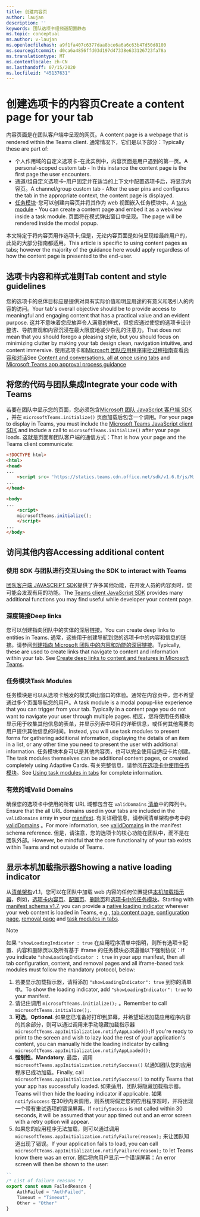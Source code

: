 ```yaml
---
title: 创建内容页
author: laujan
description: ''
keywords: 团队选项卡组频道配置静态
ms.topic: conceptual
ms.author: v-laujan
ms.openlocfilehash: a9f1fa407c6377daa8bce6a6a6c63b47d50d8100
ms.sourcegitcommit: d0ca6a4856ffd03d197d47338e633126723fa78a
ms.translationtype: MT
ms.contentlocale: zh-CN
ms.lasthandoff: 07/15/2020
ms.locfileid: "45137631"
---
```

# <a name="create-a-content-page-for-your-tab"></a><span data-ttu-id="2da8d-103">创建选项卡的内容页</span><span class="sxs-lookup"><span data-stu-id="2da8d-103">Create a content page for your tab</span></span>

<span data-ttu-id="2da8d-104">内容页面是在团队客户端中呈现的网页。</span><span class="sxs-lookup"><span data-stu-id="2da8d-104">A content page is a webpage that is rendered within the Teams client.</span></span> <span data-ttu-id="2da8d-105">通常情况下，它们是以下部分：</span><span class="sxs-lookup"><span data-stu-id="2da8d-105">Typically these are part of:</span></span>

* <span data-ttu-id="2da8d-106">个人作用域的自定义选项卡-在此实例中，内容页面是用户遇到的第一页。</span><span class="sxs-lookup"><span data-stu-id="2da8d-106">A personal-scoped custom tab - In this instance the content page is the first page the user encounters.</span></span>
* <span data-ttu-id="2da8d-107">通道/组自定义选项卡-用户固定并在适当的上下文中配置选项卡后，将显示内容页。</span><span class="sxs-lookup"><span data-stu-id="2da8d-107">A channel/group custom tab - After the user pins and configures the tab in the appropriate context, the content page is displayed.</span></span>
* <span data-ttu-id="2da8d-108">[任务模块](~/task-modules-and-cards/what-are-task-modules.md)-您可以创建内容页并将其作为 web 视图嵌入任务模块中。</span><span class="sxs-lookup"><span data-stu-id="2da8d-108">A [task module](~/task-modules-and-cards/what-are-task-modules.md) - You can create a content page and embed it as a webview inside a task module.</span></span> <span data-ttu-id="2da8d-109">页面将在模式弹出窗口中呈现。</span><span class="sxs-lookup"><span data-stu-id="2da8d-109">The page will be rendered inside the modal popup.</span></span>

<span data-ttu-id="2da8d-110">本文特定于将内容页用作选项卡;但是，无论内容页面是如何呈现给最终用户的，此处的大部分指南都适用。</span><span class="sxs-lookup"><span data-stu-id="2da8d-110">This article is specific to using content pages as tabs; however the majority of the guidance here would apply regardless of how the content page is presented to the end-user.</span></span>

## <a name="tab-content-and-style-guidelines"></a><span data-ttu-id="2da8d-111">选项卡内容和样式准则</span><span class="sxs-lookup"><span data-stu-id="2da8d-111">Tab content and style guidelines</span></span>

<span data-ttu-id="2da8d-112">您的选项卡的总体目标应是提供对具有实际价值和明显用途的有意义和吸引人的内容的访问。</span><span class="sxs-lookup"><span data-stu-id="2da8d-112">Your tab's overall objective should be to provide access to meaningful and engaging content that has a practical value and an evident purpose.</span></span> <span data-ttu-id="2da8d-113">这并不意味着您应放弃令人满意的样式，但您应通过使您的选项卡设计整洁、导航直观和内容沉浸在最大限度地减少杂乱的注意力。</span><span class="sxs-lookup"><span data-stu-id="2da8d-113">That does not mean that you should forego a pleasing style, but you should focus on minimizing clutter by making your tab design clean, navigation intuitive, and content immersive.</span></span> <span data-ttu-id="2da8d-114">使用选项卡和[Microsoft 团队应用程序审批过程指南](~/concepts/deploy-and-publish/appsource/prepare/frequently-failed-cases.md)查看[内容和对话](~/tabs/design/tabs.md)</span><span class="sxs-lookup"><span data-stu-id="2da8d-114">See [Content and conversations, all at once using tabs](~/tabs/design/tabs.md) and [Microsoft Teams app approval process guidance](~/concepts/deploy-and-publish/appsource/prepare/frequently-failed-cases.md)</span></span>

## <a name="integrate-your-code-with-teams"></a><span data-ttu-id="2da8d-115">将您的代码与团队集成</span><span class="sxs-lookup"><span data-stu-id="2da8d-115">Integrate your code with Teams</span></span>

<span data-ttu-id="2da8d-116">若要在团队中显示您的页面，您必须包含[Microsoft 团队 JavaScript 客户端 SDK](/javascript/api/overview/msteams-client?view=msteams-client-js-latest) ，并在 `microsoftTeams.initialize()` 页面加载后包含一个调用。</span><span class="sxs-lookup"><span data-stu-id="2da8d-116">For your page to display in Teams, you must include the [Microsoft Teams JavaScript client SDK](/javascript/api/overview/msteams-client?view=msteams-client-js-latest) and include a call to `microsoftTeams.initialize()` after your page loads.</span></span> <span data-ttu-id="2da8d-117">这就是页面和团队客户端的通信方式：</span><span class="sxs-lookup"><span data-stu-id="2da8d-117">That is how your page and the Teams client communicate:</span></span>

```html
<!DOCTYPE html>
<html>
<head>
...
    <script src= 'https://statics.teams.cdn.office.net/sdk/v1.6.0/js/MicrosoftTeams.min.js'></script>
...
</head>

<body>
...
    <script>
    microsoftTeams.initialize();
    </script>
...
</body>
```

## <a name="accessing-additional-content"></a><span data-ttu-id="2da8d-118">访问其他内容</span><span class="sxs-lookup"><span data-stu-id="2da8d-118">Accessing additional content</span></span>

### <a name="using-the-sdk-to-interact-with-teams"></a><span data-ttu-id="2da8d-119">使用 SDK 与团队进行交互</span><span class="sxs-lookup"><span data-stu-id="2da8d-119">Using the SDK to interact with Teams</span></span>

<span data-ttu-id="2da8d-120">[团队客户端 JAVASCRIPT SDK](~/tabs/how-to/using-teams-client-sdk.md)提供了许多其他功能，在开发人员的内容页时，您可能会发现有用的功能。</span><span class="sxs-lookup"><span data-stu-id="2da8d-120">The [Teams client JavaScript SDK](~/tabs/how-to/using-teams-client-sdk.md) provides many additional functions you may find useful while developer your content page.</span></span>

### <a name="deep-links"></a><span data-ttu-id="2da8d-121">深度链接</span><span class="sxs-lookup"><span data-stu-id="2da8d-121">Deep links</span></span>

<span data-ttu-id="2da8d-122">您可以创建指向团队中的实体的深层链接。</span><span class="sxs-lookup"><span data-stu-id="2da8d-122">You can create deep links to entities in Teams.</span></span> <span data-ttu-id="2da8d-123">通常，这些用于创建导航到您的选项卡中的内容和信息的链接。请参阅[创建指向 Microsoft 团队中的内容和功能的深层链接](~/concepts/build-and-test/deep-links.md)。</span><span class="sxs-lookup"><span data-stu-id="2da8d-123">Typically, these are used to create links that navigate to content and information within your tab. See [Create deep links to content and features in Microsoft Teams](~/concepts/build-and-test/deep-links.md).</span></span>

### <a name="task-modules"></a><span data-ttu-id="2da8d-124">任务模块</span><span class="sxs-lookup"><span data-stu-id="2da8d-124">Task Modules</span></span>

<span data-ttu-id="2da8d-125">任务模块是可以从选项卡触发的模式弹出窗口的体验。通常在内容页中，您不希望通过多个页面导航您的用户。</span><span class="sxs-lookup"><span data-stu-id="2da8d-125">A task module is a modal popup-like experience that you can trigger from your tab. Typically in a content page you do not want to navigate your user through multiple pages.</span></span> <span data-ttu-id="2da8d-126">相反，您将使用任务模块显示用于收集其他信息的表单，并显示列表中项目的详细信息，或任何其他需要向用户提供其他信息的时间。</span><span class="sxs-lookup"><span data-stu-id="2da8d-126">Instead, you will use task modules to present forms for gathering additional information, displaying the details of an item in a list, or any other time you need to present the user with additional information.</span></span> <span data-ttu-id="2da8d-127">任务模块本身可以是其他内容页，也可以完全使用自适应卡片创建。</span><span class="sxs-lookup"><span data-stu-id="2da8d-127">The task modules themselves can be additional content pages, or created completely using Adaptive Cards.</span></span> <span data-ttu-id="2da8d-128">有关完整信息，请参阅[在选项卡中使用任务模块](~/task-modules-and-cards/task-modules/task-modules-tabs.md)。</span><span class="sxs-lookup"><span data-stu-id="2da8d-128">See [Using task modules in tabs](~/task-modules-and-cards/task-modules/task-modules-tabs.md) for complete information.</span></span>

### <a name="valid-domains"></a><span data-ttu-id="2da8d-129">有效的域</span><span class="sxs-lookup"><span data-stu-id="2da8d-129">Valid Domains</span></span>

<span data-ttu-id="2da8d-130">确保您的选项卡中使用的所有 URL 域都包含在 `validDomains` [清单](~/concepts/build-and-test/apps-package.md)中的阵列中。</span><span class="sxs-lookup"><span data-stu-id="2da8d-130">Ensure that the all URL domains used in your tabs are included in the `validDomains` array in your [manifest](~/concepts/build-and-test/apps-package.md).</span></span> <span data-ttu-id="2da8d-131">有关详细信息，请参阅清单架构参考中的[validDomains](~/resources/schema/manifest-schema.md#validdomains) 。</span><span class="sxs-lookup"><span data-stu-id="2da8d-131">For more information, see [validDomains](~/resources/schema/manifest-schema.md#validdomains) in the manifest schema reference.</span></span> <span data-ttu-id="2da8d-132">但是，请注意，您的选项卡的核心功能在团队中，而不是在团队外部。</span><span class="sxs-lookup"><span data-stu-id="2da8d-132">However, be mindful that the core functionality of your tab exists within Teams and not outside of Teams.</span></span>

## <a name="showing-a-native-loading-indicator"></a><span data-ttu-id="2da8d-133">显示本机加载指示器</span><span class="sxs-lookup"><span data-stu-id="2da8d-133">Showing a native loading indicator</span></span>

<span data-ttu-id="2da8d-134">从[清单架构](../../../resources/schema/manifest-schema.md)v1.1，您可以在团队中加载 web 内容的任何位置提供[本机加载指示器](../../../resources/schema/manifest-schema.md#showloadingindicator)，例如，[选项卡内容页](#integrate-your-code-with-teams)、[配置页](configuration-page.md)、[删除页](removal-page.md)和[选项卡中的任务模块](../../../task-modules-and-cards/task-modules/task-modules-tabs.md)。</span><span class="sxs-lookup"><span data-stu-id="2da8d-134">Starting with [manifest schema v1.7](../../../resources/schema/manifest-schema.md), you can provide a [native loading indicator](../../../resources/schema/manifest-schema.md#showloadingindicator) wherever your web content is loaded in Teams, e.g., [tab content page](#integrate-your-code-with-teams), [configuration page](configuration-page.md), [removal page](removal-page.md) and [task modules in tabs](../../../task-modules-and-cards/task-modules/task-modules-tabs.md).</span></span>

> [!NOTE]
> <span data-ttu-id="2da8d-135">如果 `"showLoadingIndicator : true` 在应用程序清单中指明，则所有选项卡配置、内容和删除页以及所有基于 iframe 的任务模块必须遵循以下强制协议：</span><span class="sxs-lookup"><span data-stu-id="2da8d-135">If you indicate  `"showLoadingIndicator : true`  in your app manifest, then all tab configuration, content, and removal pages and all iframe-based task modules must follow the mandatory protocol, below:</span></span>

1. <span data-ttu-id="2da8d-136">若要显示加载指示器，请将添加 `"showLoadingIndicator": true` 到你的清单中。</span><span class="sxs-lookup"><span data-stu-id="2da8d-136">To show the loading indicator, add `"showLoadingIndicator": true` to your manifest.</span></span> 
2. <span data-ttu-id="2da8d-137">请记住调用 `microsoftTeams.initialize();` 。</span><span class="sxs-lookup"><span data-stu-id="2da8d-137">Remember to call `microsoftTeams.initialize();`.</span></span>
3. <span data-ttu-id="2da8d-138">**可选**。</span><span class="sxs-lookup"><span data-stu-id="2da8d-138">**Optional**.</span></span> <span data-ttu-id="2da8d-139">如果您已准备好打印到屏幕，并希望延迟加载应用程序内容的其余部分，则可以通过调用来手动隐藏加载指示器`microsoftTeams.appInitialization.notifyAppLoaded();`</span><span class="sxs-lookup"><span data-stu-id="2da8d-139">If you're ready to print to the screen and wish to lazy load the rest of your application's content, you can manually hide the loading indicator by calling `microsoftTeams.appInitialization.notifyAppLoaded();`</span></span>
4. <span data-ttu-id="2da8d-140">**强制性**。</span><span class="sxs-lookup"><span data-stu-id="2da8d-140">**Mandatory**.</span></span> <span data-ttu-id="2da8d-141">最后，调用 `microsoftTeams.appInitialization.notifySuccess()` 以通知团队您的应用程序已成功加载。</span><span class="sxs-lookup"><span data-stu-id="2da8d-141">Finally, call `microsoftTeams.appInitialization.notifySuccess()` to notify Teams that your app has successfully loaded.</span></span> <span data-ttu-id="2da8d-142">如果适用，团队将隐藏加载指示器。</span><span class="sxs-lookup"><span data-stu-id="2da8d-142">Teams will then hide the loading indicator if applicable.</span></span> <span data-ttu-id="2da8d-143">如果 `notifySuccess` 在30秒内未调用，则系统将假定您的应用程序超时，并将出现一个带有重试选项的错误屏幕。</span><span class="sxs-lookup"><span data-stu-id="2da8d-143">If  `notifySuccess`  is not called within 30 seconds, it will be assumed that your app timed out and an error screen with a retry option will appear.</span></span>
5. <span data-ttu-id="2da8d-144">如果您的应用程序无法加载，则可以通过调用 `microsoftTeams.appInitialization.notifyFailure(reason);` 来让团队知道出现了错误。</span><span class="sxs-lookup"><span data-stu-id="2da8d-144">If your application fails to load, you can call `microsoftTeams.appInitialization.notifyFailure(reason);` to let Teams know there was an error.</span></span> <span data-ttu-id="2da8d-145">随后将向用户显示一个错误屏幕：</span><span class="sxs-lookup"><span data-stu-id="2da8d-145">An error screen will then be shown to the user:</span></span>

```typescript
``
/* List of failure reasons */
export const enum FailedReason {
    AuthFailed = "AuthFailed",
    Timeout = "Timeout",
    Other = "Other"
}
```
>